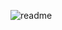 ![readme](https://github.com/Mokamalcaptai/TRAVIC/assets/122146159/9bc0f313-7ff3-4db9-86ec-7c79810d4315)
